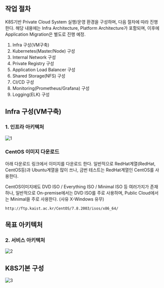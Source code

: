 ## 작업 절차

K8S기반 Private Cloud System 실행/운영 환경을 구성하며, 다음 절차에 따라 진행한다.
해당 내용에는 Infra Architecture, Platform Architecture가 포함되며, 이후에 Application Migration은 별도로 진행 예정.

   1. Infra 구성(VM구축)
   2. Kubernetes(Master/Node) 구성
   3. Internal Network 구성
   4. Private Registry 구성
   5. Application Load Balancer 구성
   5. Shared Storage(NFS) 구성
   6. CI/CD 구성
   7. Monitoring(Prometheus/Grafana) 구성
   8. Logging(ELK) 구성


## Infra 구성(VM구축)

### 1. 인프라 아키텍처
![1](https://user-images.githubusercontent.com/53555895/82279300-2b2afa80-99c7-11ea-829a-7893e925812e.PNG)


### CentOS 이미지 다운로드

아래 다운로드 링크에서 이미지를 다운로드 한다.
일반적으로 RedHat계열(RedHat, CentOS등)과 Ubuntu계열을 많이 쓰나, 금번 테스트는 RedHat계열인 CentOS를 사용한다.

CentOS이미지에도 DVD ISO / Everything ISO / Minimal ISO 등 여러가지가 존재하나,
일반적으로 On-premise에서는 DVD ISO를 주로 사용하며, Public Cloud에서는 Minimal을 주로 사용한다. (사유 X-Windows 유무)


```
http://ftp.kaist.ac.kr/CentOS/7.8.2003/isos/x86_64/
```




## 목표 아키텍처

### 2. 서비스 아키텍처
![2](https://user-images.githubusercontent.com/53555895/82279301-2bc39100-99c7-11ea-9ebb-55ff9b6bb3e0.PNG)







## K8S기본 구성
![3](https://user-images.githubusercontent.com/53555895/82279296-29f9cd80-99c7-11ea-91f0-c83ec1acc703.jpg)
